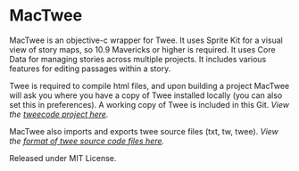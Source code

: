 MacTwee
=======

MacTwee is an objective-c wrapper for Twee. It uses Sprite Kit for a visual view of story maps, so 10.9 Mavericks or higher is required. It uses Core Data for managing stories across multiple projects. It includes various features for editing passages within a story.

Twee is required to compile html files, and upon building a project MacTwee will ask you where you have a copy of Twee installed locally (you can also set this in preferences). A working copy of Twee is included in this Git.
*View the [tweecode project here](https://github.com/tweecode/twee).*

MacTwee also imports and exports twee source files (txt, tw, twee).
*View the [format of twee source code files here](http://twinery.org/wiki/writing_source_code_files).* 

Released under MIT License.